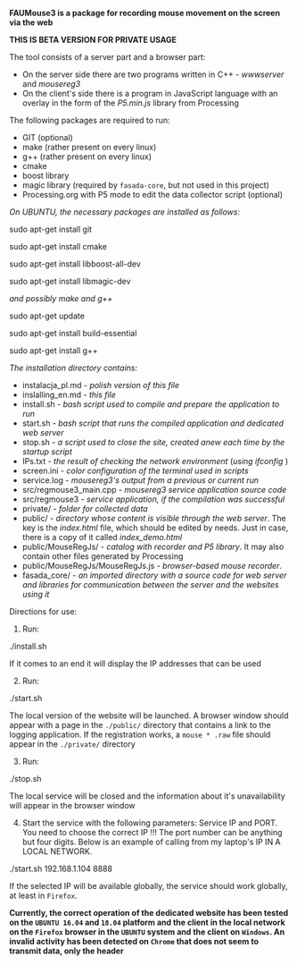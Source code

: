 **FAUMouse3 is a package for recording mouse movement on the screen via the web**

__THIS IS BETA VERSION FOR PRIVATE USAGE__

The tool consists of a server part and a browser part:
- On the server side there are two programs written in C++ - *wwwserver* and *mousereg3*
- On the client's side there is a program in JavaScript language with an overlay 
in the form of the *P5.min.js* library from Processing

The following packages are required to run:
- GIT (optional)
- make (rather present on every linux)
- g++ (rather present on every linux)
- cmake
- boost library
- magic library (required by `fasada-core`, but not used in this project)
- Processing.org with P5 mode to edit the data collector script (optional)

*On UBUNTU, the necessary packages are installed as follows:*

sudo apt-get install git

sudo apt-get install cmake

sudo apt-get install libboost-all-dev

sudo apt-get install libmagic-dev

*and possibly make and g++*

sudo apt-get update

sudo apt-get install build-essential

sudo apt-get install g++

*The installation directory contains:*

- instalacja_pl.md - _polish version of this file_
- inslalling_en.md - _this file_
- install.sh - _bash script used to compile and prepare the application to run_
- start.sh - _bash script that runs the compiled application and dedicated web server_ 
- stop.sh - _a script used to close the site, created anew each time by the startup script_
- IPs.txt - _the result of checking the network environment_ (_using_ *ifconfig* )
- screen.ini - _color configuration of the terminal used in scripts_
- service.log - _mousereg3's output from a previous or current run_
- src/regmouse3_main.cpp - _mousereg3 service application source code_
- src/regmouse3 - _service application, if the compilation was successful_
- private/ - _folder for collected data_
- public/ - _directory whose content is visible through the web server_. The key is the *index.html* file, which should be edited by needs. Just in case, there is a copy of it called *index_demo.html*
- public/MouseRegJs/ - _catalog with recorder and P5 library_. It may also contain other files generated by Processing
- public/MouseRegJs/MouseRegJs.js - _browser-based mouse recorder_.
- fasada_core/ - _an imported directory with a source code for web server and libraries for communication between the server and the websites using it_

Directions for use:

1) Run:

./install.sh

If it comes to an end it will display the IP addresses that can be used

2) Run:

./start.sh

The local version of the website will be launched. A browser window should appear with a page in the `./public/` directory that contains a link to the logging application. If the registration works, a `mouse * .raw` file should appear in the `./private/` directory

3) Run:

./stop.sh

The local service will be closed and the information about it's unavailability will appear in the browser window

4) Start the service with the following parameters: Service IP and PORT. You need to choose the correct IP !!! The port number can be anything but four digits. Below is an example of calling from my laptop's IP IN A LOCAL NETWORK.

./start.sh  192.168.1.104 8888

If the selected IP will be available globally, the service should work globally, at least in `Firefox`.

**Currently, the correct operation of the dedicated website has been tested on the `UBUNTU 16.04` and `18.04` platform and the client in the local network on the `Firefox` browser in the `UBUNTU` system and the client on `Windows`. An invalid activity has been detected on `Chrome` that does not seem to transmit data, only the header**

